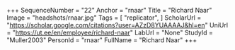 +++
SequenceNumber = "22"
Anchor = "rnaar"
Title = "Richard Naar"
Image = "headshots/rnaar.jpg"
Tags = [ "replicator", ]
ScholarUrl = "https://scholar.google.com/citations?user=AZzD8YUAAAAJ&hl=en"
UniUrl = "https://ut.ee/en/employee/richard-naar"
LabUrl = "None"
StudyId = "Muller2003"
PersonId = "rnaar"
FullName = "Richard Naar"
+++